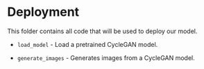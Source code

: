 # Deployment

This folder contains all code that will be used to deploy our model.

- `load_model` - Load a pretrained CycleGAN model.

- `generate_images` - Generates images from a CycleGAN model.  